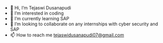 - 👋 Hi, I’m Tejaswi Dusanapudi
- 👀 I’m interested in coding
- 🌱 I’m currently learning SAP
- 💞️ I’m looking to collaborate on any internships with cyber security and SAP
- 📫 How to reach me tejaswidusanapudi07@gmail.com

<!---
tdusanap/tdusanap is a ✨ special ✨ repository because its `README.md` (this file) appears on your GitHub profile.
You can click the Preview link to take a look at your changes.
--->
